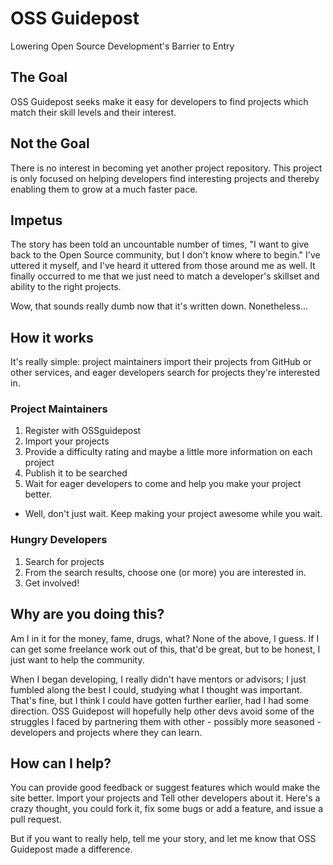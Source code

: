 # OSS Guidepost

Lowering Open Source Development's Barrier to Entry

## The Goal

OSS Guidepost seeks make it easy for developers to find projects which match
their skill levels and their interest.

## Not the Goal

There is no interest in becoming yet another project repository. This project is
only focused on helping developers find interesting projects and thereby
enabling them to grow at a much faster pace.

## Impetus

The story has been told an uncountable number of times, "I want to give back to
the Open Source community, but I don't know where to begin." I've uttered it
myself, and I've heard it uttered from those around me as well. It finally
occurred to me that we just need to match a developer's skillset and ability to
the right projects. 

Wow, that sounds really dumb now that it's written down. Nonetheless...

## How it works

It's really simple: project maintainers import their projects from GitHub or
other services, and eager developers search for projects they're interested in.

### Project Maintainers

1. Register with OSSguidepost
2. Import your projects
3. Provide a difficulty rating and maybe a little more information on each
   project
4. Publish it to be searched
5. Wait for eager developers to come and help you make your project better.
  * Well, don't just wait. Keep making your project awesome while you wait.

### Hungry Developers

1. Search for projects
2. From the search results, choose one (or more) you are interested in.
3. Get involved!

## Why are you doing this?

Am I in it for the money, fame, drugs, what? None of the above, I guess. If I
can get some freelance work out of this, that'd be great, but to be honest, I
just want to help the community.

When I began developing, I really didn't have mentors or advisors; I just
fumbled along the best I could, studying what I thought was important. That's
fine, but I think I could have gotten further earlier, had I had some direction.
OSS Guidepost will hopefully help other devs avoid some of the struggles I
faced by partnering them with other - possibly more seasoned - developers and
projects where they can learn.

## How can I help?

You can provide good feedback or suggest features which would make the site
better. Import your projects and Tell other developers about it. Here's a crazy
thought, you could fork it, fix some bugs or add a feature, and issue a pull
request.

But if you want to really help, tell me your story, and let me know that OSS
Guidepost made a difference.
